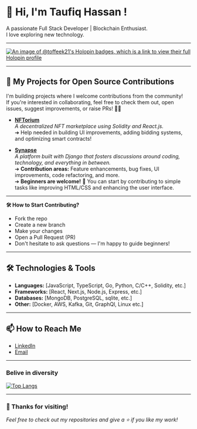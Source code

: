 # 👋 Hi, I'm Taufiq Hassan !

A passionate Full Stack Developer | Blockchain Enthusiast.  
I love exploring new technology.

---

[![An image of @toffeek21's Holopin badges, which is a link to view their full Holopin profile](https://holopin.me/toffeek21)](https://holopin.io/@toffeek21)

---

## 🚀 My Projects for Open Source Contributions

I'm building projects where I welcome contributions from the community!  
If you're interested in collaborating, feel free to check them out, open issues, suggest improvements, or raise PRs! 🚀✨

<!-- - [**OpenSketch**](https://github.com/toffee-k21/OpenSketch)  
  *A real-time collaborative whiteboard app built with WebSockets. Perfect for brainstorming and online teaching.*  
  ➔ Looking for contributors to add features like drawing tools, authentication, and exporting boards! -->

- [**NFTorium**](https://github.com/toffee-k21/NFTorium)  
  *A decentralized NFT marketplace using Solidity and React.js.*  
  ➔ Help needed in building UI improvements, adding bidding systems, and optimizing smart contracts!
  
- [**Synapse**](https://github.com/toffee-k21/synapse)  
  *A platform built with Django that fosters discussions around coding, technology, and everything in between.*  
  ➔ **Contribution areas:** Feature enhancements, bug fixes, UI improvements, code refactoring, and more.  
  ➔ **Beginners are welcome!** 🚀 You can start by contributing to simple tasks like improving HTML/CSS and enhancing the user interface.

---

**🛠 How to Start Contributing?**
- Fork the repo
- Create a new branch
- Make your changes
- Open a Pull Request (PR)
- Don't hesitate to ask questions — I'm happy to guide beginners!

---


## 🛠️ Technologies & Tools
- **Languages:** [JavaScript, TypeScript, Go, Python, C/C++, Solidity, etc.]
- **Frameworks:** [React, Next.js, Node.js, Express, etc.]
- **Databases:** [MongoDB, PostgreSQL, sqlite, etc.]
- **Other:** [Docker, AWS, Kafka, Git, GraphQl, Linux etc.]

---

## 📫 How to Reach Me
- [LinkedIn](www.linkedin.com/in/taufiq-hassan-311221295)
- [Email](mailto:taufiq2004.21@gmail.com)
<!-- - [Portfolio](https://your-portfolio.com) -->
---

### Belive in diversity
[![Top Langs](https://github-readme-stats.vercel.app/api/top-langs/?username=toffee-k21&layout=compact&theme=tokyonight)](https://github.com/anuraghazra/github-readme-stats)

---
 
### 🌟 Thanks for visiting!
*Feel free to check out my repositories and give a ⭐ if you like my work!*
